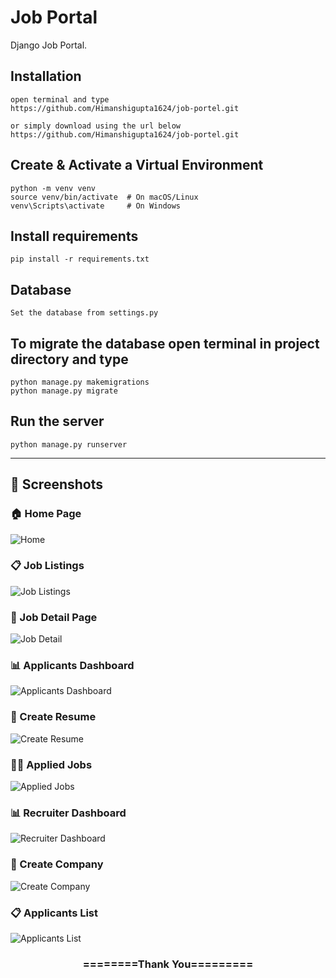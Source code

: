 # Job Portal
Django Job Portal.   

## Installation 

```
open terminal and type
https://github.com/Himanshigupta1624/job-portel.git

or simply download using the url below
https://github.com/Himanshigupta1624/job-portel.git
```
## Create & Activate a Virtual Environment
```
python -m venv venv
source venv/bin/activate  # On macOS/Linux
venv\Scripts\activate     # On Windows
```

## Install requirements

```
pip install -r requirements.txt
```
## Database

```
Set the database from settings.py
```

## To migrate the database open terminal in project directory and type
```
python manage.py makemigrations
python manage.py migrate
```
## Run the server
```
python manage.py runserver
```
---

## 📸 Screenshots

### 🏠 Home Page
![Home](https://raw.githubusercontent.com/Himanshigupta1624/job-portel/refs/heads/main/job_portel/screenshots/home.png)

### 📋 Job Listings
![Job Listings](job_portel\screenshots/job-lists.png)

### 📄 Job Detail Page
![Job Detail](job_portel\screenshots/job-detail.png)

### 📊 Applicants Dashboard
![Applicants Dashboard](job_portel\screenshots/applicants-dashboard.png)

### 📝 Create Resume
![Create Resume](job_portel\screenshots/create-resume.png)

### 👩‍💼 Applied Jobs
![Applied Jobs](job_portel\screenshots/applied-jobs.png)

### 📊 Recruiter Dashboard
![Recruiter Dashboard](job_portel\screenshots/recruiter-dashboard.png)

### 🏢 Create Company
![Create Company](job_portel\screenshots/create-company.png)

### 📋 Applicants List
![Applicants List](job_portel\screenshots/applicants.png)






<div align="center">
    <h3>========Thank You=========</h3>
</div>
